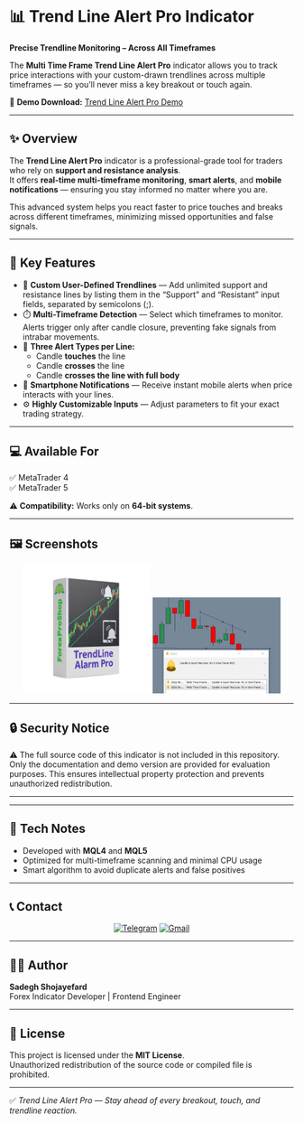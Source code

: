 # 📊 Trend Line Alert Pro Indicator

**Precise Trendline Monitoring – Across All Timeframes**

The **Multi Time Frame Trend Line Alert Pro** indicator allows you to track price interactions with your custom-drawn trendlines across multiple timeframes — so you’ll never miss a key breakout or touch again.

🔗 **Demo Download:** [Trend Line Alert Pro Demo](https://forex-shop.vercel.app/IndicatorFile/1753357192129-Multi%20Time%20Frame%20Trend%20Line%20alert%20Pro.rar)

---

## ✨ Overview

The **Trend Line Alert Pro** indicator is a professional-grade tool for traders who rely on **support and resistance analysis**.  
It offers **real-time multi-timeframe monitoring**, **smart alerts**, and **mobile notifications** — ensuring you stay informed no matter where you are.

This advanced system helps you react faster to price touches and breaks across different timeframes, minimizing missed opportunities and false signals.

---

## 🚀 Key Features

* 📏 **Custom User-Defined Trendlines** — Add unlimited support and resistance lines by listing them in the “Support” and “Resistant” input fields, separated by semicolons (;).
* ⏱️ **Multi-Timeframe Detection** — Select which timeframes to monitor. Alerts trigger only after candle closure, preventing fake signals from intrabar movements.
* 🔔 **Three Alert Types per Line:**
  * Candle **touches** the line  
  * Candle **crosses** the line  
  * Candle **crosses the line with full body**
* 📱 **Smartphone Notifications** — Receive instant mobile alerts when price interacts with your lines.
* ⚙️ **Highly Customizable Inputs** — Adjust parameters to fit your exact trading strategy.

---

## 💻 Available For

✅ MetaTrader 4  
✅ MetaTrader 5  

⚠️ **Compatibility:** Works only on **64-bit systems**.

---

## 🖼️ Screenshots

<p align="center">
  <img src="assets/Trend Line Alert Pro.png" width="45%" />
  <img src="assets/Trend Line Alert Pro 2.jpg" width="45%" />

</p>

---

## 🔒 Security Notice

<p>
⚠️ The full source code of this indicator is not included in this repository.  
Only the documentation and demo version are provided for evaluation purposes.  
This ensures intellectual property protection and prevents unauthorized redistribution.
</p>
<hr/>

---

## 🧠 Tech Notes

* Developed with **MQL4** and **MQL5**
* Optimized for multi-timeframe scanning and minimal CPU usage
* Smart algorithm to avoid duplicate alerts and false positives

---

## 📞 Contact

<div align="center">

[![Telegram](https://img.shields.io/badge/Telegram-@ForexIndicatorPro-26A5E4?style=flat&logo=telegram&logoColor=white)](https://t.me/ForexIndicatorPro)
[![Gmail](https://img.shields.io/badge/Gmail-sadegh.shojayefar@gmail.com-D14836?style=flat&logo=gmail&logoColor=white)](mailto:sadegh.shojayefar@gmail.com)

</div>

---

## 🧑‍💻 Author

**Sadegh Shojayefard**  
Forex Indicator Developer | Frontend Engineer  

---

## 📄 License

This project is licensed under the **MIT License**.  
Unauthorized redistribution of the source code or compiled file is prohibited.

---

✅ *Trend Line Alert Pro — Stay ahead of every breakout, touch, and trendline reaction.*
